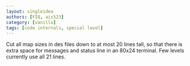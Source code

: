 ```yaml
---
layout: singleidea
authors: [FIQ, ais523]
category: [vanilla]
tags: [code internals, special level]
---
```

Cut all map sizes in des files down to at most 20 lines tall, so that there is extra space for messages and status line in an 80x24 terminal. Few levels currently use all 21 lines.
